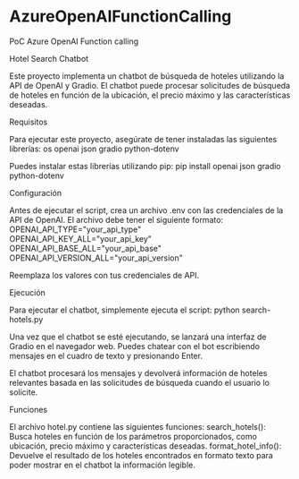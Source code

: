 # AzureOpenAIFunctionCalling
PoC Azure OpenAI Function calling

Hotel Search Chatbot
 
Este proyecto implementa un chatbot de búsqueda de hoteles utilizando la API de OpenAI y Gradio. El chatbot puede procesar solicitudes de búsqueda de hoteles en función de la ubicación, el precio máximo y las características deseadas.

Requisitos
 
Para ejecutar este proyecto, asegúrate de tener instaladas las siguientes librerías:
os
openai
json
gradio
python-dotenv


Puedes instalar estas librerías utilizando pip:
pip install openai json gradio python-dotenv  
 

Configuración
 
Antes de ejecutar el script, crea un archivo .env con las credenciales de la API de OpenAI. El archivo debe tener el siguiente formato:
OPENAI_API_TYPE="your_api_type"  
OPENAI_API_KEY_ALL="your_api_key"  
OPENAI_API_BASE_ALL="your_api_base"  
OPENAI_API_VERSION_ALL="your_api_version"  
 
Reemplaza los valores con tus credenciales de API.


Ejecución

Para ejecutar el chatbot, simplemente ejecuta el script:
python search-hotels.py  
 

Una vez que el chatbot se esté ejecutando, se lanzará una interfaz de Gradio en el navegador web. Puedes chatear con el bot escribiendo mensajes en el cuadro de texto y presionando Enter.

El chatbot procesará los mensajes y devolverá información de hoteles relevantes basada en las solicitudes de búsqueda cuando el usuario lo solicite.

Funciones

El archivo hotel.py contiene las siguientes funciones:
search_hotels(): Busca hoteles en función de los parámetros proporcionados, como ubicación, precio máximo y características deseadas.
format_hotel_info(): Devuelve el resultado de los hoteles encontrados en formato texto para poder mostrar en el chatbot la información legible.
